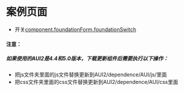 # 案例页面 
 - 开关[component.foundationForm.foundationSwitch](https://pc.awebide.com/#/foundationSwitch/Demo/Foundation/foundationSwitch?title=Switch%E5%BC%80%E5%85%B3&pageId=foundationSwitch)
 
#### 注意：
##### 如果使用的AUI2是4.4和5.0版本，下载更新组件后需要执行以下操作：
- 把js文件夹里面的js文件替换更新到AUI2/dependence/AUI/js/里面
- 把css文件夹里面的css文件替换更新到AUI2/dependence/AUI/css里面
